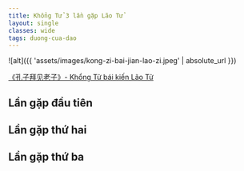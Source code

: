 ```yaml
---
title: Khổng Tử 3 lần gặp Lão Tử
layout: single
classes: wide
tags: duong-cua-dao
---
```


![alt]({{ 'assets/images/kong-zi-bai-jian-lao-zi.jpeg' | absolute_url }})
> <cite>
<a target="_blank" href="https://m.chinawenhua.com.cn/zhexue/2018/3334.html">
《孔子拜见老子》- Khổng Tử bái kiến Lão Tử
</a>
</cite>

## Lần gặp đầu tiên


## Lần gặp thứ hai


## Lần gặp thứ ba